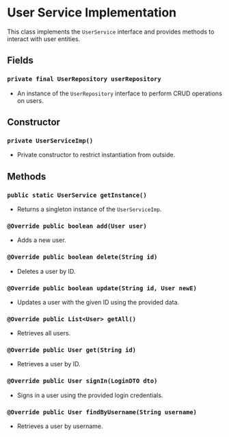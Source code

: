 # User Service Implementation

This class implements the `UserService` interface and provides methods to interact with user entities.

## Fields

### `private final UserRepository userRepository`

- An instance of the `UserRepository` interface to perform CRUD operations on users.

## Constructor

### `private UserServiceImp()`

- Private constructor to restrict instantiation from outside.

## Methods

### `public static UserService getInstance()`

- Returns a singleton instance of the `UserServiceImp`.

### `@Override public boolean add(User user)`

- Adds a new user.

### `@Override public boolean delete(String id)`

- Deletes a user by ID.

### `@Override public boolean update(String id, User newE)`

- Updates a user with the given ID using the provided data.

### `@Override public List<User> getAll()`

- Retrieves all users.

### `@Override public User get(String id)`

- Retrieves a user by ID.

### `@Override public User signIn(LoginDTO dto)`

- Signs in a user using the provided login credentials.

### `@Override public User findByUsername(String username)`

- Retrieves a user by username.
